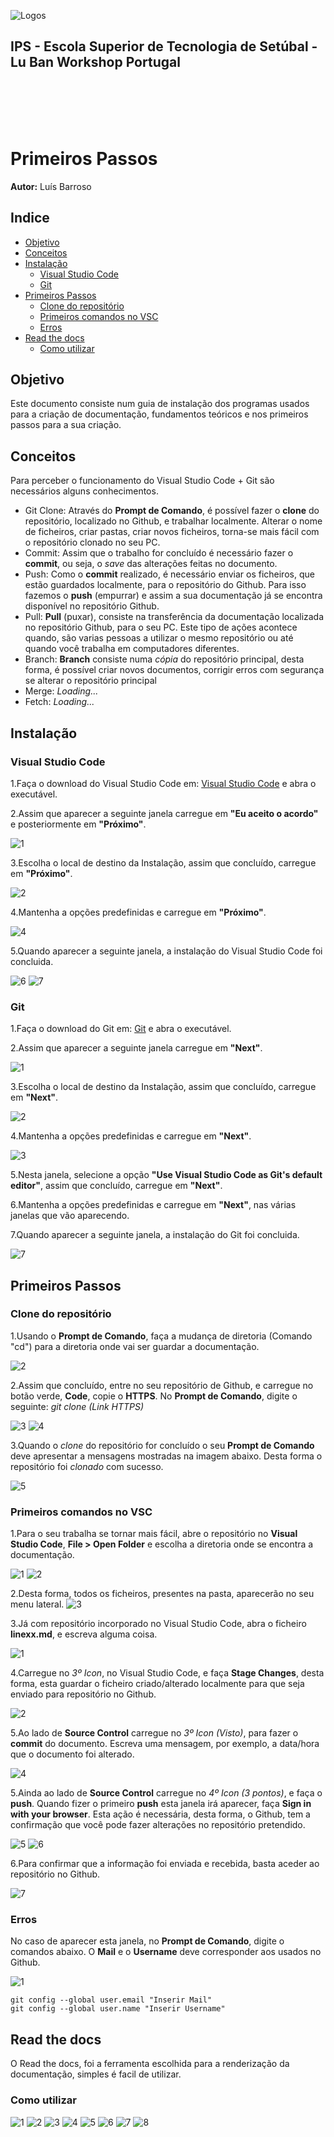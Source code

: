 ![Logos](../../equipments/manuais/logos/Logo_Luban_IPS_2.png)

<div><h2>IPS - Escola Superior de Tecnologia de Setúbal - Lu Ban Workshop Portugal<div></h2>
<br></br>
<br></br>

# Primeiros Passos

**Autor:** Luís Barroso

## Indice
- [Objetivo](#objetivo)
- [Conceitos](#conceitos)
- [Instalação](#instalação)
    - [Visual Studio Code](#visual-studio-code)
    - [Git](#git)
- [Primeiros Passos](#primeiros-passos)
    - [Clone do repositório](#clone-do-repositorio)
    - [Primeiros comandos no VSC](#primeiros-comandos-no-vsc)
    - [Erros](#erros)
- [Read the docs](#read-the-docs)
    - [Como utilizar](#como-utilizar)

## Objetivo

Este documento consiste num guia de instalação dos programas usados para a criação de documentação, fundamentos teóricos e nos primeiros passos para a sua criação.

## Conceitos

Para perceber o funcionamento do Visual Studio Code + Git são necessários alguns conhecimentos.

- Git Clone: Através do **Prompt de Comando**, é possível fazer o **clone** do repositório, localizado no Github, e trabalhar localmente. Alterar o nome de ficheiros, criar pastas, criar novos ficheiros, torna-se mais fácil com o repositório clonado no seu PC.
- Commit: Assim que o trabalho for concluído é necessário fazer o **commit**, ou seja, o *save* das alterações feitas no documento.
- Push: Como o **commit** realizado, é necessário enviar os ficheiros, que estão guardados localmente, para o repositório do Github. Para isso fazemos o **push** (empurrar) e assim a sua documentação já se encontra disponível no repositório Github.
- Pull: **Pull** (puxar), consiste na transferência da documentação localizada no repositório Github, para o seu PC. Este tipo de ações acontece quando, são varias pessoas a utilizar o mesmo repositório ou até quando você trabalha em computadores diferentes.
- Branch: **Branch** consiste numa *cópia* do repositório principal, desta forma, é possível criar novos documentos, corrigir erros com segurança se alterar o repositório principal
- Merge: *Loading...*
- Fetch: *Loading...*

## Instalação
### Visual Studio Code

1.Faça o download do Visual Studio Code em: [Visual Studio Code](https://code.visualstudio.com/?wt.mc_id=DX_841432) e abra o executável.

2.Assim que aparecer a seguinte janela carregue em **"Eu aceito o acordo"** e posteriormente em **"Próximo"**.

![1](./imagens/primeiros_passos/inst_vsc/1.png)

3.Escolha o local de destino da Instalação, assim que concluído, carregue em **"Próximo"**.

![2](./imagens/primeiros_passos/inst_vsc/2.png)

4.Mantenha a opções predefinidas e carregue em **"Próximo"**.

![4](./imagens/primeiros_passos/inst_vsc/4.png)

5.Quando aparecer a seguinte janela, a instalação do Visual Studio Code foi concluida.

![6](./imagens/primeiros_passos/inst_vsc/6.png)
![7](./imagens/primeiros_passos/inst_vsc/7.png)

### Git

1.Faça o download do Git em: [Git](https://git-scm.com/download/win) e abra o executável.

2.Assim que aparecer a seguinte janela carregue em **"Next"**.

![1](./imagens/primeiros_passos/inst_git/1.png)

3.Escolha o local de destino da Instalação, assim que concluído, carregue em **"Next"**.

![2](./imagens/primeiros_passos/inst_git/2.png)

4.Mantenha a opções predefinidas e carregue em **"Next"**.

![3](./imagens/primeiros_passos/inst_git/3.png)

5.Nesta janela, selecione a opção **"Use Visual Studio Code as Git's default editor"**, assim que concluído, carregue em **"Next"**.

6.Mantenha a opções predefinidas e carregue em **"Next"**, nas várias janelas que vão aparecendo. 

7.Quando aparecer a seguinte janela, a instalação do Git foi concluida.

![7](./imagens/primeiros_passos/inst_git/7.png)

## Primeiros Passos
### Clone do repositório

1.Usando o **Prompt de Comando**, faça a mudança de diretoria (Comando "cd") para a diretoria onde vai ser guardar a documentação.

![2](./imagens/primeiros_passos/rep_local/2.png)

2.Assim que concluído, entre no seu repositório de Github, e carregue no botão verde, **Code**, copie o **HTTPS**. No **Prompt de Comando**, digite o seguinte: *git clone (Link HTTPS)*

![3](./imagens/primeiros_passos/rep_local/3.png)
![4](./imagens/primeiros_passos/rep_local/4.png)

3.Quando o *clone* do repositório for concluído o seu **Prompt de Comando** deve apresentar a mensagens mostradas na imagem abaixo. Desta forma o repositório foi *clonado* com sucesso.

![5](./imagens/primeiros_passos/rep_local/5.png)

### Primeiros comandos no VSC 

1.Para o seu trabalha se tornar mais fácil, abre o repositório no **Visual Studio Code**, **File > Open Folder** e escolha a diretoria onde se encontra a documentação. 

![1](./imagens/primeiros_passos/rep_vsc/1.png)
![2](./imagens/primeiros_passos/rep_vsc/2.png)

2.Desta forma, todos os ficheiros, presentes na pasta, aparecerão no seu menu lateral. 
![3](./imagens/primeiros_passos/rep_vsc/3.png)

3.Já com repositório incorporado no Visual Studio Code, abra o ficheiro **linexx.md**, e escreva alguma coisa.

![1](./imagens/primeiros_passos/trabalhar_vsc/1.png)

4.Carregue no *3º Icon*, no Visual Studio Code, e faça **Stage Changes**, desta forma, esta guardar o ficheiro criado/alterado localmente para que seja enviado para repositório no Github.

![2](./imagens/primeiros_passos/trabalhar_vsc/2.png)

5.Ao lado de **Source Control** carregue no *3º Icon (Visto)*, para fazer o **commit** do documento. Escreva uma mensagem, por exemplo, a data/hora que o documento foi alterado.

![4](./imagens/primeiros_passos/trabalhar_vsc/4.png)

5.Ainda ao lado de **Source Control** carregue no *4º Icon (3 pontos)*, e faça o **push**. Quando fizer o primeiro **push** esta janela irá aparecer, faça **Sign in with your browser**. Esta ação é necessária, desta forma, o Github, tem a confirmação que você pode fazer alterações no repositório pretendido. 

![5](./imagens/primeiros_passos/trabalhar_vsc/5.png)
![6](./imagens/primeiros_passos/trabalhar_vsc/6.png)

6.Para confirmar que a informação foi enviada e recebida, basta aceder ao repositório no Github.

![7](./imagens/primeiros_passos/trabalhar_vsc/7.png)

### Erros

No caso de aparecer esta janela, no **Prompt de Comando**, digite o comandos abaixo. O **Mail** e o **Username** deve corresponder aos usados no Github.

![1](./imagens/primeiros_passos/erros_vsc/1.png)

    git config --global user.email "Inserir Mail"
    git config --global user.name "Inserir Username"

## Read the docs

O Read the docs, foi a ferramenta escolhida para a renderização da documentação, simples é facil de utilizar.

### Como utilizar

![1](./imagens/primeiros_passos/read_the_docs/1.png)
![2](./imagens/primeiros_passos/read_the_docs/2.png)
![3](./imagens/primeiros_passos/read_the_docs/3.png)
![4](./imagens/primeiros_passos/read_the_docs/4.png)
![5](./imagens/primeiros_passos/read_the_docs/5.png)
![6](./imagens/primeiros_passos/read_the_docs/6.png)
![7](./imagens/primeiros_passos/read_the_docs/7.png)
![8](./imagens/primeiros_passos/read_the_docs/8.png)
